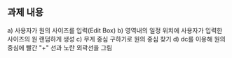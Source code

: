 ## 과제 내용
a) 사용자가 원의 사이즈를 입력(Edit Box)
b) 영역내의 일정 위치에 사용자가 입력한 사이즈의 원 랜덤하게 생성 
c) 무게 중심 구하기로 원의 중심 찾기
d) dc를 이용해 원의 중심에 빨간 "+" 선과 노란 외곽선을 그림 
